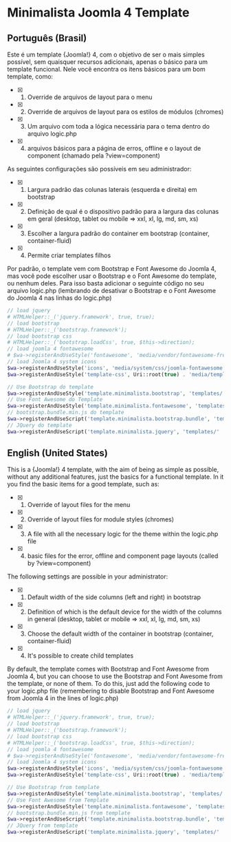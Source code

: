 # Minimalista Joomla 4 Template
## Português (Brasil)
<!-- definição  e descrição do template -->
Este é um template {Joomla!} 4, com o objetivo de ser o mais simples possível, sem quaisquer recursos adicionais, apenas o básico para um template funcional.
Nele você encontra os itens básicos para um bom template, como:
- [x] 1. Override de arquivos de layout para o menu
- [x] 2. Override de arquivos de layout para os estilos de módulos (chromes)
- [x] 3. Um arquivo com toda a lógica necessária para o tema dentro do arquivo logic.php
- [x] 4. arquivos básicos para a página de erros, offline e o layout de component (chamado pela ?view=component)

As seguintes configurações são possíveis em seu administrador:
- [x] 1. Largura padrão das colunas laterais (esquerda e direita) em bootstrap
- [x] 2. Definição de qual é o dispositivo padrão para a largura das colunas em geral (desktop, tablet ou mobile => xxl, xl, lg, md, sm, xs)
- [x] 3. Escolher a largura padrão do container em bootstrap (container, container-fluid)
- [x] 4. Permite criar templates filhos

Por padrão, o template vem com Bootstrap e Font Awesome do Joomla 4, mas você pode escolher usar o Bootstrap e o Font Awesome do template, ou nenhum deles.
Para isso basta adicionar o seguinte código no seu arquivo logic.php (lembrando de desativar o Bootstrap e o Font Awesome do Joomla 4 nas linhas do logic.php)
```php
// load jquery
# HTMLHelper::_('jquery.framework', true, true);
// load bootstrap
# HTMLHelper::_('bootstrap.framework');
// load bootstrap css
# HTMLHelper::_('bootstrap.loadCss', true, $this->direction);
// load joomla 4 fontawesome
# $wa->registerAndUseStyle('fontawesome', 'media/vendor/fontawesome-free/css/fontawesome.min.css', array('version' => 'auto'));
// load Joomla 4 system icons
$wa->registerAndUseStyle('icons', 'media/system/css/joomla-fontawesome.min.css', array('version' => 'auto'));
$wa->registerAndUseStyle('template-css', Uri::root(true) . 'media/templates/site/' . $this->template . '/css/template.css', array('version' => 'auto'));

// Use Bootstrap do template
$wa->registerAndUseStyle('template.minimalista.bootstrap', 'templates/' . $this->template . '/css/bootstrap.min.css', [], ['version' => 'auto']);
// Use Font Awesome do Template
$wa->registerAndUseStyle('template.minimalista.fontawesome', 'templates/' . $this->template . '/css/fontawesome.min.css', [], ['version' => 'auto']);
// bootstrap.bundle.min.js do template
$wa->registerAndUseScript('template.minimalista.bootstrap.bundle', 'templates/' . $this->template . '/js/bootstrap.bundle.min.js', [], ['version' => 'auto']);
// JQuery do template
$wa->registerAndUseScript('template.minimalista.jquery', 'templates/' . $this->template . '/js/jquery-3.6.0.min.js', [], ['version' => 'auto']);
```


## English (United States)
<!-- definition and description of the template -->
This is a {Joomla!} 4 template, with the aim of being as simple as possible, without any additional features, just the basics for a functional template.
In it you find the basic items for a good template, such as:
- [x] 1. Override of layout files for the menu
- [x] 2. Override of layout files for module styles (chromes)
- [x] 3. A file with all the necessary logic for the theme within the logic.php file
- [x] 4. basic files for the error, offline and component page layouts (called by ?view=component)

The following settings are possible in your administrator:
- [x] 1. Default width of the side columns (left and right) in bootstrap
- [x] 2. Definition of which is the default device for the width of the columns in general (desktop, tablet or mobile => xxl, xl, lg, md, sm, xs)
- [x] 3. Choose the default width of the container in bootstrap (container, container-fluid)
- [x] 4. It's possible to create child templates

By default, the template comes with Bootstrap and Font Awesome from Joomla 4, but you can choose to use the Bootstrap and Font Awesome from the template, or none of them.
To do this, just add the following code to your logic.php file (remembering to disable Bootstrap and Font Awesome from Joomla 4 in the lines of logic.php)
```php
// load jquery
# HTMLHelper::_('jquery.framework', true, true);
// load bootstrap
# HTMLHelper::_('bootstrap.framework');
// load bootstrap css
# HTMLHelper::_('bootstrap.loadCss', true, $this->direction);
// load joomla 4 fontawesome
# $wa->registerAndUseStyle('fontawesome', 'media/vendor/fontawesome-free/css/fontawesome.min.css', array('version' => 'auto'));
// load Joomla 4 system icons
$wa->registerAndUseStyle('icons', 'media/system/css/joomla-fontawesome.min.css', array('version' => 'auto'));
$wa->registerAndUseStyle('template-css', Uri::root(true) . 'media/templates/site/' . $this->template . '/css/template.css', array('version' => 'auto'));

// Use Bootstrap from template
$wa->registerAndUseStyle('template.minimalista.bootstrap', 'templates/' . $this->template . '/css/bootstrap.min.css', [], ['version' => 'auto']);
// Use Font Awesome from Template
$wa->registerAndUseStyle('template.minimalista.fontawesome', 'templates/' . $this->template . '/css/fontawesome.min.css', [], ['version' => 'auto']);
// bootstrap.bundle.min.js from template
$wa->registerAndUseScript('template.minimalista.bootstrap.bundle', 'templates/' . $this->template . '/js/bootstrap.bundle.min.js', [], ['version' => 'auto']);
// JQuery from template
$wa->registerAndUseScript('template.minimalista.jquery', 'templates/' . $this->template . '/js/jquery-3.6.0.min.js', [], ['version' => 'auto']);
```


